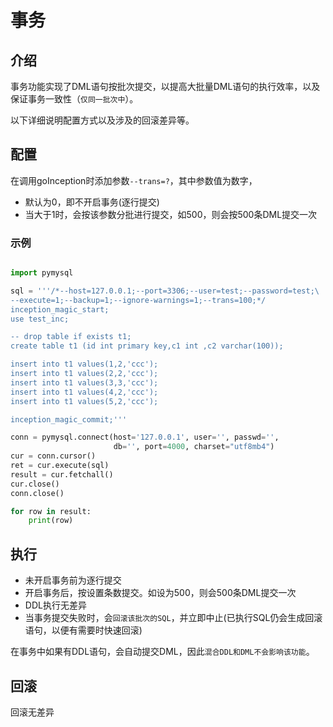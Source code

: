 
# 事务

## 介绍

事务功能实现了DML语句按批次提交，以提高大批量DML语句的执行效率，以及保证事务一致性（`仅同一批次中`）。

以下详细说明配置方式以及涉及的回滚差异等。

## 配置

在调用goInception时添加参数`--trans=?`，其中参数值为数字，
* 默认为0，即不开启事务(逐行提交)
* 当大于1时，会按该参数分批进行提交，如500，则会按500条DML提交一次


### 示例
```py

import pymysql

sql = '''/*--host=127.0.0.1;--port=3306;--user=test;--password=test;\
--execute=1;--backup=1;--ignore-warnings=1;--trans=100;*/
inception_magic_start;
use test_inc;

-- drop table if exists t1;
create table t1 (id int primary key,c1 int ,c2 varchar(100));

insert into t1 values(1,2,'ccc');
insert into t1 values(2,2,'ccc');
insert into t1 values(3,3,'ccc');
insert into t1 values(4,2,'ccc');
insert into t1 values(5,2,'ccc');

inception_magic_commit;'''

conn = pymysql.connect(host='127.0.0.1', user='', passwd='',
                       db='', port=4000, charset="utf8mb4")
cur = conn.cursor()
ret = cur.execute(sql)
result = cur.fetchall()
cur.close()
conn.close()

for row in result:
    print(row)
```

## 执行

* 未开启事务前为逐行提交
* 开启事务后，按设置条数提交。如设为500，则会500条DML提交一次
* DDL执行无差异
* 当事务提交失败时，会`回滚该批次的SQL`，并立即中止(已执行SQL仍会生成回滚语句，以便有需要时快速回滚)

在事务中如果有DDL语句，会自动提交DML，因此`混合DDL和DML不会影响该功能`。


## 回滚

回滚无差异


